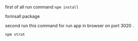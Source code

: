 first of all run command
`npm install `

forinsall package

second run this command for run app in browser on port 3020 .

`npm strat`
